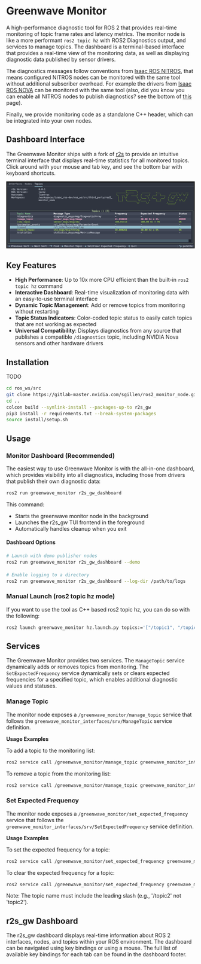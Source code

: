 # Greenwave Monitor

A high-performance diagnostic tool for ROS 2 that provides real-time monitoring of topic frame rates and latency metrics. The monitor node is like a more performant `ros2 topic hz` with ROS2 Diagnostics output, and services to manage topics. The dashboard is a terminal-based interface that provides a real-time view of the monitoring data, as well as displaying diagnostic data published by sensor drivers.

The diagnostics messages follow conventions from [Isaac ROS NITROS](https://github.com/NVIDIA-ISAAC-ROS/isaac_ros_nitros), that means configured NITROS nodes can be monitored with the same tool without additional subscriber overhead. For example the drivers from [Isaac ROS NOVA](https://github.com/NVIDIA-ISAAC-ROS/isaac_ros_nova) can be monitored with the same tool (also, did you know you can enable all NITROS nodes to publish diagnostics? see the bottom of [this](https://nvidia-isaac-ros.github.io/repositories_and_packages/isaac_ros_nitros/isaac_ros_nitros/index.html) page).

Finally, we provide monitoring code as a standalone C++ header, which can be integrated into your own nodes.

## Dashboard Interface

The Greenwave Monitor ships with a fork of [r2s](https://github.com/mjcarroll/r2s) to provide an intuitive terminal interface that displays real-time statistics for all monitored topics. Click around with your mouse and tab key, and see the bottom bar with keyboard shortcuts.

![r2s_gw + Greenwave Monitor Dashboard](docs/images/greenwave_r2s_dashboard.png)

## Key Features

- **High Performance**: Up to 10x more CPU efficient than the built-in `ros2 topic hz` command
- **Interactive Dashboard**: Real-time visualization of monitoring data with an easy-to-use terminal interface
- **Dynamic Topic Management**: Add or remove topics from monitoring without restarting
- **Topic Status Indicators**: Color-coded topic status to easily catch topics that are not working as expected
- **Universal Compatibility**: Displays diagnostics from any source that publishes a compatible `/diagnostics` topic, including NVIDIA Nova sensors and other hardware drivers

## Installation
TODO

```bash
cd ros_ws/src
git clone https://gitlab-master.nvidia.com/sgillen/ros2_monitor_node.git
cd ..
colcon build --symlink-install --packages-up-to r2s_gw
pip3 install -r requirements.txt --break-system-packages
source install/setup.sh
```

## Usage

### Monitor Dashboard (Recommended)

The easiest way to use Greenwave Monitor is with the all-in-one dashboard, which provides visibility into all diagnostics, including those from drivers that publish their own diagnostic data:

```bash
ros2 run greenwave_monitor r2s_gw_dashboard
```

This command:
- Starts the greenwave monitor node in the background
- Launches the r2s_gw TUI frontend in the foreground
- Automatically handles cleanup when you exit

#### Dashboard Options

```bash
# Launch with demo publisher nodes
ros2 run greenwave_monitor r2s_gw_dashboard --demo

# Enable logging to a directory
ros2 run greenwave_monitor r2s_gw_dashboard --log-dir /path/to/logs
```

### Manual Launch (ros2 topic hz mode)

If you want to use the tool as C++ based ros2 topic hz, you can do so with the following:

```bash
ros2 launch greenwave_monitor hz.launch.py topics:='["/topic1", "/topic2"]'
```

## Services

The Greenwave Monitor provides two services. The `ManageTopic` service dynamically adds or removes topics from monitoring. The `SetExpectedFrequency` service dynamically sets or clears expected frequencies for a specified topic, which enables additional diagnostic values and statuses.

### Manage Topic

The monitor node exposes a `/greenwave_monitor/manage_topic` service that follows the `greenwave_monitor_interfaces/srv/ManageTopic` service definition.

**Usage Examples**

To add a topic to the monitoring list:
```bash
ros2 service call /greenwave_monitor/manage_topic greenwave_monitor_interfaces/srv/ManageTopic "{topic_name: '/topic2', add_topic: true}"
```

To remove a topic from the monitoring list:
```bash
ros2 service call /greenwave_monitor/manage_topic greenwave_monitor_interfaces/srv/ManageTopic "{topic_name: '/topic2', add_topic: false}"
```

### Set Expected Frequency

The monitor node exposes a `/greenwave_monitor/set_expected_frequency` service that follows the `greenwave_monitor_interfaces/srv/SetExpectedFrequency` service definition.

**Usage Examples**

To set the expected frequency for a topic:
```bash
ros2 service call /greenwave_monitor/set_expected_frequency greenwave_monitor_interfaces/srv/SetExpectedFrequency "{topic_name: '/topic2', expected_hz: <float>, tolerance_percent: <float>, add_topic_if_missing: true}"
```

To clear the expected frequency for a topic:
```bash
ros2 service call /greenwave_monitor/set_expected_frequency greenwave_monitor_interfaces/srv/SetExpectedFrequency "{topic_name: '/topic2', clear_expected: true}"
```

Note: The topic name must include the leading slash (e.g., '/topic2' not 'topic2').

## r2s_gw Dashboard

The r2s_gw dashboard displays real-time information about ROS 2 interfaces, nodes, and topics within your ROS environment. The dashboard can be navigated using key bindings or using a mouse. The full list of available key bindings for each tab can be found in the dashboard footer.
